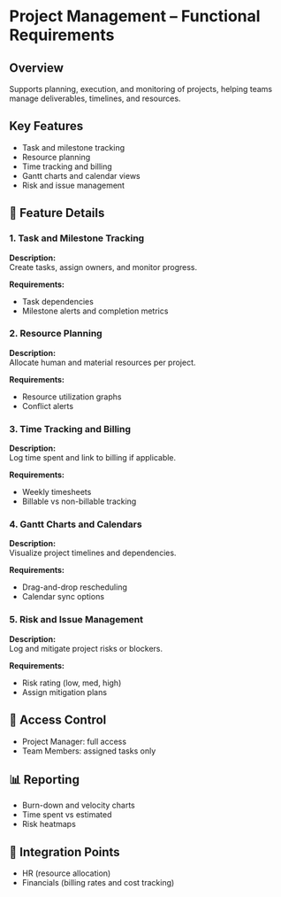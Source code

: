 # Project Management – Functional Requirements

## Overview
Supports planning, execution, and monitoring of projects, helping teams manage deliverables, timelines, and resources.

## Key Features
- Task and milestone tracking
- Resource planning
- Time tracking and billing
- Gantt charts and calendar views
- Risk and issue management

## 📌 Feature Details

### 1. Task and Milestone Tracking
**Description:**  
Create tasks, assign owners, and monitor progress.

**Requirements:**  
- Task dependencies  
- Milestone alerts and completion metrics

### 2. Resource Planning
**Description:**  
Allocate human and material resources per project.

**Requirements:**  
- Resource utilization graphs  
- Conflict alerts

### 3. Time Tracking and Billing
**Description:**  
Log time spent and link to billing if applicable.

**Requirements:**  
- Weekly timesheets  
- Billable vs non-billable tracking

### 4. Gantt Charts and Calendars
**Description:**  
Visualize project timelines and dependencies.

**Requirements:**  
- Drag-and-drop rescheduling  
- Calendar sync options

### 5. Risk and Issue Management
**Description:**  
Log and mitigate project risks or blockers.

**Requirements:**  
- Risk rating (low, med, high)  
- Assign mitigation plans

## 🔐 Access Control
- Project Manager: full access  
- Team Members: assigned tasks only

## 📊 Reporting
- Burn-down and velocity charts  
- Time spent vs estimated  
- Risk heatmaps

## 🔁 Integration Points
- HR (resource allocation)  
- Financials (billing rates and cost tracking)
